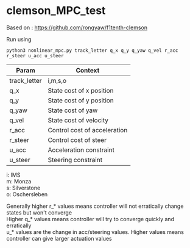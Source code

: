 # clemson_MPC_test

Based on : https://github.com/rongyaw/f1tenth-clemson

Run using

`python3 nonlinear_mpc.py track_letter q_x q_y q_yaw q_vel r_acc r_steer u_acc u_steer`

| Param  | Context |
| ------------- | ------------- |
| track_letter | i,m,s,o |
| q_x  | State cost of x position  |
| q_y  | State cost of y position  |
| q_yaw  | State cost of yaw  |
| q_vel  | State cost of velocity  |
| r_acc  | Control cost of acceleration  |
| r_steer  | Control cost of steer  |
| u_acc  | Acceleration constraint  |
| u_steer  | Steering constraint  |

i: IMS <br>
m: Monza <br>
s: Silverstone <br>
o: Oschersleben <br>

Generally higher r_* values means controller will not erratically change states but won't converge <br>
Higher q_* values means controller will try to converge quickly and erratically <br>
u_* values are the change in acc/steering values. Higher values means controller can give larger actuation values <br>
